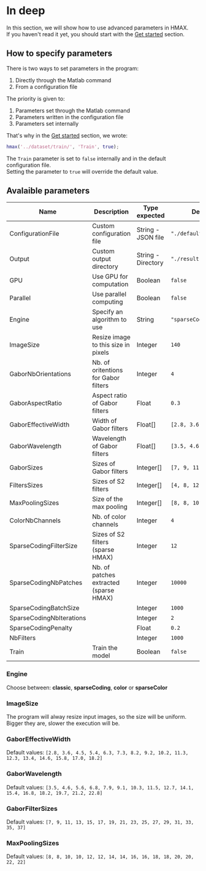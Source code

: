 # In deep

In this section, we will show how to use advanced parameters in HMAX.  
If you haven't read it yet, you should start with the [Get started](/get-started) section.

## How to specify parameters

There is two ways to set parameters in the program:

1. Directly through the Matlab command
2. From a configuration file

The priority is given to:
1. Parameters set through the Matlab command
2. Parameters written in the configuration file
3. Parameters set internally

That's why in the [Get started](/get-started) section, we wrote:
```matlab
hmax('../dataset/train/', 'Train', true);
```
The `Train` parameter is set to `false` internally and in the default configuration file.  
Setting the parameter to `true` will override the default value.

## Avalaible parameters

| Name                      | Description                         | Type expected      | Default value                |
|---------------------------|-------------------------------------|--------------------|------------------------------|
| ConfigurationFile         | Custom configuration file           | String - JSON file | `"./defaultParameters.json"` |
| Output                    | Custom output directory             | String - Directory | `"./results"`                |
| GPU                       | Use GPU for computation             | Boolean            | `false`                      |
| Parallel                  | Use parallel computing              | Boolean            | `false`                      |
| Engine                    | Specify an algorithm to use         | String             | `"sparseCodingColor"`              |
| ImageSize                 | Resize image to this size in pixels | Integer            | `140`                        |
| GaborNbOrientations       | Nb. of oritentions for Gabor filters| Integer            | `4`                          |
| GaborAspectRatio          | Aspect ratio of Gabor filters       | Float              | `0.3`                        |
| GaborEffectiveWidth       | Width of Gabor filters              | Float[]            | `[2.8, 3.6, 4.5, ..., 18.2]` |
| GaborWavelength           | Wavelength of Gabor filters         | Float[]            | `[3.5, 4.6, 5.6, ..., 22.8]` |
| GaborSizes                | Sizes of Gabor filters              | Integer[]          | `[7, 9, 11, 13, ..., 39]`    |
| FiltersSizes              | Sizes of S2 filters                 | Integer[]          | `[4, 8, 12, 16]`             |
| MaxPoolingSizes           | Size of the max pooling             | Integer[]          | `[8, 8, 10, 10, ..., 22]`    |
| ColorNbChannels           | Nb. of color channels               | Integer            | `4`                          |
| SparseCodingFilterSize    | Sizes of S2 filters (sparse HMAX)   | Integer            | `12`                         |
| SparseCodingNbPatches     | Nb. of patches extracted (sparse HMAX)| Integer            | `10000`                      |
| SparseCodingBatchSize     |                                     | Integer            | `1000`                       |
| SparseCodingNbIterations  |                                     | Integer            | `2`                          |
| SparseCodingPenalty       |                                     | Float              | `0.2`                        |
| NbFilters                 |                                     | Integer            | `1000`                       |
| Train                     | Train the model                     | Boolean            | `false`                      |


### Engine 
Choose between: **classic**, **sparseCoding**, **color** or **sparseColor**

### ImageSize
The program will alway resize input images, so the size will be uniform. Bigger they are, slower the execution will be.

### GaborEffectiveWidth
Default values: `[2.8, 3.6, 4.5, 5.4, 6.3, 7.3, 8.2, 9.2, 10.2, 11.3, 12.3, 13.4, 14.6, 15.8, 17.0, 18.2]`

### GaborWavelength
Default values: `[3.5, 4.6, 5.6, 6.8, 7.9, 9.1, 10.3, 11.5, 12.7, 14.1, 15.4, 16.8, 18.2, 19.7, 21.2, 22.8]`

### GaborFilterSizes
Default values: `[7, 9, 11, 13, 15, 17, 19, 21, 23, 25, 27, 29, 31, 33, 35, 37]`

### MaxPoolingSizes
Default values: `[8, 8, 10, 10, 12, 12, 14, 14, 16, 16, 18, 18, 20, 20, 22, 22]` 
